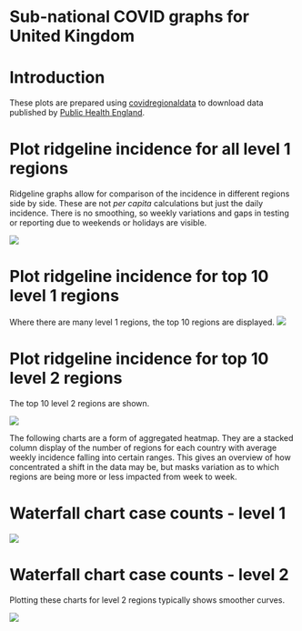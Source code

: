 Sub-national COVID graphs for United Kingdom
================

# Introduction

These plots are prepared using
[covidregionaldata](https://epiforecasts.io/covidregionaldata) to
download data published by [Public Health
England](https://coronavirus.data.gov.uk/).

# Plot ridgeline incidence for all level 1 regions

Ridgeline graphs allow for comparison of the incidence in different
regions side by side. These are not *per capita* calculations but just
the daily incidence. There is no smoothing, so weekly variations and
gaps in testing or reporting due to weekends or holidays are visible.

![](/covidregionaldatagraphs/images/United%20Kingdom-ridgeline-all-level-1-graphs-1.png)<!-- -->

# Plot ridgeline incidence for top 10 level 1 regions

Where there are many level 1 regions, the top 10 regions are displayed.
![](/covidregionaldatagraphs/images/United%20Kingdom-ridgeline-top-ten-level-1-graphs-1.png)<!-- -->

# Plot ridgeline incidence for top 10 level 2 regions

The top 10 level 2 regions are shown.

![](/covidregionaldatagraphs/images/United%20Kingdom-ridgeline-top-ten-level-2-graphs-1.png)<!-- -->

The following charts are a form of aggregated heatmap. They are a
stacked column display of the number of regions for each country with
average weekly incidence falling into certain ranges. This gives an
overview of how concentrated a shift in the data may be, but masks
variation as to which regions are being more or less impacted from week
to week.

# Waterfall chart case counts - level 1

![](/covidregionaldatagraphs/images/United%20Kingdom-waterfall-case-count-level-1-1.png)<!-- -->

# Waterfall chart case counts - level 2

Plotting these charts for level 2 regions typically shows smoother
curves.

![](/covidregionaldatagraphs/images/United%20Kingdom-waterfall-case-count-level-2-graph-1.png)<!-- -->
